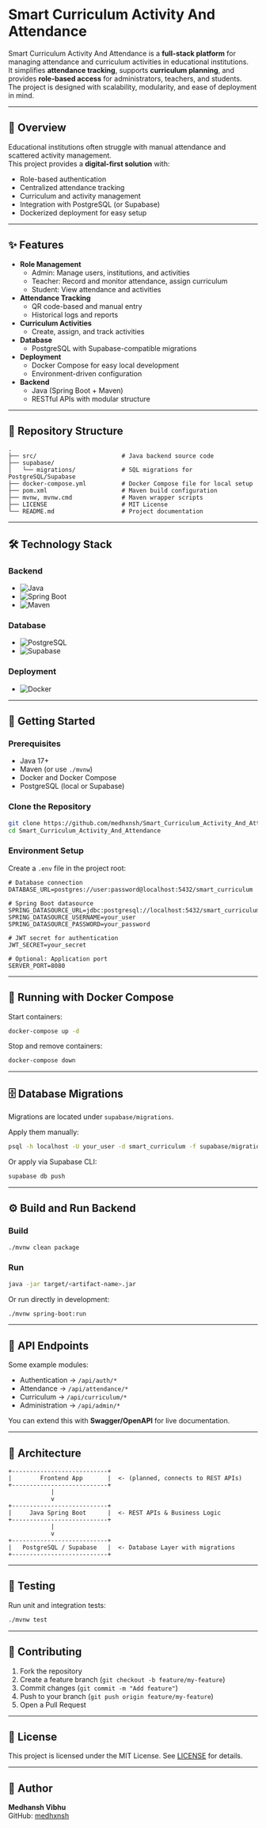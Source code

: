 # Smart Curriculum Activity And Attendance

Smart Curriculum Activity And Attendance is a **full-stack platform** for managing attendance and curriculum activities in educational institutions.  
It simplifies **attendance tracking**, supports **curriculum planning**, and provides **role-based access** for administrators, teachers, and students.  
The project is designed with scalability, modularity, and ease of deployment in mind.

---

## 📖 Overview
Educational institutions often struggle with manual attendance and scattered activity management.  
This project provides a **digital-first solution** with:
- Role-based authentication
- Centralized attendance tracking
- Curriculum and activity management
- Integration with PostgreSQL (or Supabase)
- Dockerized deployment for easy setup

---

## ✨ Features
- **Role Management**
  - Admin: Manage users, institutions, and activities
  - Teacher: Record and monitor attendance, assign curriculum
  - Student: View attendance and activities
- **Attendance Tracking**
  - QR code-based and manual entry
  - Historical logs and reports
- **Curriculum Activities**
  - Create, assign, and track activities
- **Database**
  - PostgreSQL with Supabase-compatible migrations
- **Deployment**
  - Docker Compose for easy local development
  - Environment-driven configuration
- **Backend**
  - Java (Spring Boot + Maven)
  - RESTful APIs with modular structure

---

## 📂 Repository Structure
```
.
├── src/                        # Java backend source code
├── supabase/
│   └── migrations/             # SQL migrations for PostgreSQL/Supabase
├── docker-compose.yml          # Docker Compose file for local setup
├── pom.xml                     # Maven build configuration
├── mvnw, mvnw.cmd              # Maven wrapper scripts
├── LICENSE                     # MIT License
└── README.md                   # Project documentation
```

---

## 🛠️ Technology Stack

### Backend
- ![Java](https://img.shields.io/badge/Java-17-blue?logo=openjdk&logoColor=white)  
- ![Spring Boot](https://img.shields.io/badge/Spring%20Boot-3.0-green?logo=springboot&logoColor=white)  
- ![Maven](https://img.shields.io/badge/Maven-Build-orange?logo=apachemaven&logoColor=white)

### Database
- ![PostgreSQL](https://img.shields.io/badge/PostgreSQL-15-blue?logo=postgresql&logoColor=white)  
- ![Supabase](https://img.shields.io/badge/Supabase-Edge-green?logo=supabase&logoColor=white)

### Deployment
- ![Docker](https://img.shields.io/badge/Docker-Compose-blue?logo=docker&logoColor=white)

---

## 🚀 Getting Started

### Prerequisites
- Java 17+
- Maven (or use `./mvnw`)
- Docker and Docker Compose
- PostgreSQL (local or Supabase)

### Clone the Repository
```bash
git clone https://github.com/medhxnsh/Smart_Curriculum_Activity_And_Attendance.git
cd Smart_Curriculum_Activity_And_Attendance
```

### Environment Setup
Create a `.env` file in the project root:
```env
# Database connection
DATABASE_URL=postgres://user:password@localhost:5432/smart_curriculum

# Spring Boot datasource
SPRING_DATASOURCE_URL=jdbc:postgresql://localhost:5432/smart_curriculum
SPRING_DATASOURCE_USERNAME=your_user
SPRING_DATASOURCE_PASSWORD=your_password

# JWT secret for authentication
JWT_SECRET=your_secret

# Optional: Application port
SERVER_PORT=8080
```

---

## 🐳 Running with Docker Compose
Start containers:
```bash
docker-compose up -d
```

Stop and remove containers:
```bash
docker-compose down
```

---

## 🗄️ Database Migrations
Migrations are located under `supabase/migrations`.

Apply them manually:
```bash
psql -h localhost -U your_user -d smart_curriculum -f supabase/migrations/0001_initial.sql
```

Or apply via Supabase CLI:
```bash
supabase db push
```

---

## ⚙️ Build and Run Backend

### Build
```bash
./mvnw clean package
```

### Run
```bash
java -jar target/<artifact-name>.jar
```

Or run directly in development:
```bash
./mvnw spring-boot:run
```

---

## 📡 API Endpoints
Some example modules:

- Authentication → `/api/auth/*`
- Attendance → `/api/attendance/*`
- Curriculum → `/api/curriculum/*`
- Administration → `/api/admin/*`

You can extend this with **Swagger/OpenAPI** for live documentation.

---

## 📐 Architecture
```
+---------------------------+
|        Frontend App       |  <- (planned, connects to REST APIs)
+---------------------------+
            |
            v
+---------------------------+
|     Java Spring Boot      |  <- REST APIs & Business Logic
+---------------------------+
            |
            v
+---------------------------+
|   PostgreSQL / Supabase   |  <- Database Layer with migrations
+---------------------------+
```

---

## 🧪 Testing
Run unit and integration tests:
```bash
./mvnw test
```

---

## 🤝 Contributing
1. Fork the repository  
2. Create a feature branch (`git checkout -b feature/my-feature`)  
3. Commit changes (`git commit -m "Add feature"`)  
4. Push to your branch (`git push origin feature/my-feature`)  
5. Open a Pull Request  

---

## 📜 License
This project is licensed under the MIT License. See [LICENSE](LICENSE) for details.

---

## 👤 Author
**Medhansh Vibhu**  
GitHub: [medhxnsh](https://github.com/medhxnsh)
